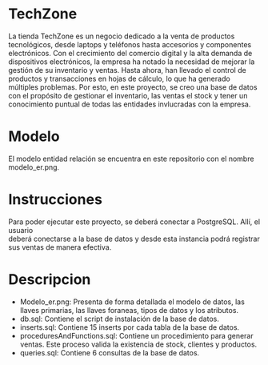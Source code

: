 # TechZone

La tienda TechZone es un negocio dedicado a la venta de productos tecnológicos, desde laptops y  teléfonos hasta accesorios y componentes electrónicos. Con el crecimiento del comercio digital y la alta demanda de dispositivos electrónicos, la empresa ha notado la necesidad de mejorar la gestión de su inventario y ventas. Hasta ahora, han llevado el control de productos y transacciones en hojas de cálculo, lo que ha generado múltiples problemas. Por esto, en este proyecto, se creo una   base de datos con el propósito de gestionar el inventario, las ventas el stock y tener un conocimiento puntual de todas las entidades invlucradas con la empresa.  


# Modelo

 El modelo entidad relación se encuentra  en este repositorio con el nombre  
 modelo_er.png.

# Instrucciones  

Para poder ejecutar este proyecto, se deberá conectar a PostgreSQL. Allí, el usuario  
deberá conectarse a la base de datos y desde esta instancia podrá registrar   
sus ventas de manera efectiva.  


# Descripcion

- Modelo_er.png: Presenta de forma detallada el modelo de datos, las llaves primarias, las llaves foraneas, tipos de datos y los atributos.
- db.sql: Contiene el script de instalación de la base de datos.
- inserts.sql: Contiene 15 inserts por cada tabla de la base de datos.
- proceduresAndFunctions.sql: Contiene un procedimiento para generar ventas. Este proceso valida la existencia de stock, clientes y productos.
- queries.sql: Contiene 6 consultas de la base de datos. 
